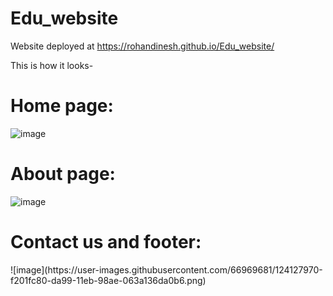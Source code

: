# Edu_website
Website deployed at https://rohandinesh.github.io/Edu_website/

This is how it looks-
<h1>Home page:</h1>

![image](https://user-images.githubusercontent.com/66969681/124127725-b404d880-da99-11eb-9582-8c3457e49a39.png)

<h1>About page:</h1>

![image](https://user-images.githubusercontent.com/66969681/124127870-db5ba580-da99-11eb-92b0-e4af531de43d.png)

<h1>Contact us and footer:</h1>
![image](https://user-images.githubusercontent.com/66969681/124127970-f201fc80-da99-11eb-98ae-063a136da0b6.png)
